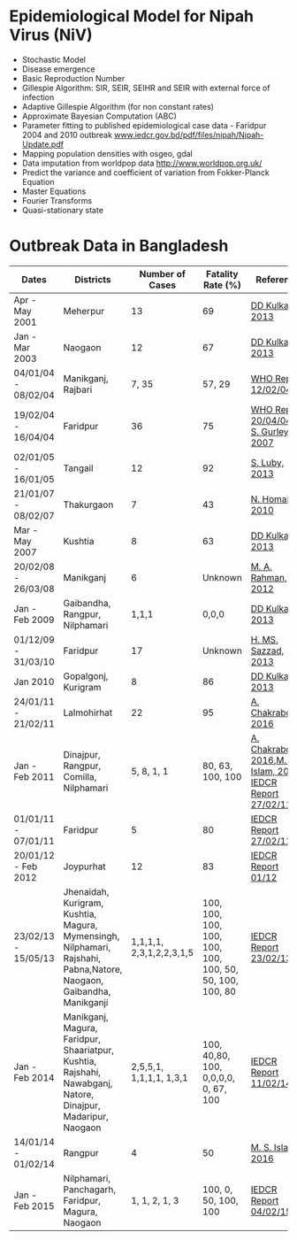 # Epidemiological Model for Nipah Virus (NiV) 

- Stochastic Model 
- Disease emergence
- Basic Reproduction Number
- Gillespie Algorithm: SIR, SEIR, SEIHR and SEIR with external force of infection
- Adaptive Gillespie Algorithm (for non constant rates)
- Approximate Bayesian Computation (ABC)
- Parameter fitting to published epidemiological case data - Faridpur 2004 and 2010 outbreak www.iedcr.gov.bd/pdf/files/nipah/Nipah-Update.pdf
- Mapping population densities with osgeo, gdal
- Data imputation from worldpop data http://www.worldpop.org.uk/ 
- Predict the variance and coefficient of variation from Fokker-Planck Equation
- Master Equations 
- Fourier Transforms 
- Quasi-stationary state

# Outbreak Data in Bangladesh

| Dates | Districts | Number of Cases | Fatality Rate (%) | Reference|
| ------------ | -------- |-------| ------------ | -------- |
| Apr - May 2001 | Meherpur | 13 | 69 | [DD Kulkarni, 2013](https://www.ncbi.nlm.nih.gov/pmc/articles/PMC3832692/pdf/13337_2013_Article_171.pdf) |
|Jan - Mar 2003 | Naogaon | 12 | 67 | [DD Kulkarni, 2013](https://www.ncbi.nlm.nih.gov/pmc/articles/PMC3832692/pdf/13337_2013_Article_171.pdf) |
|04/01/04 - 08/02/04 | Manikganj, Rajbari | 7, 35 | 57, 29 | [WHO Report 12/02/04](https://www.who.int/csr/don/2004_02_12/en/)|
|19/02/04 - 16/04/04 | Faridpur | 36 | 75 | [WHO Report 20/04/04](https://www.who.int/csr/don/2004_04_20/en/),[E. S. Gurley, 2007](https://www.ncbi.nlm.nih.gov/pmc/articles/PMC2878219/)|
|02/01/05 - 16/01/05 | Tangail | 12 | 92 | [S. Luby, 2013](https://www.college-de-france.fr/media/philippe-sansonetti/UPL5966270986440617893_10____luby.pdf) |
|21/01/07 - 08/02/07 | Thakurgaon | 7 | 43| [N. Homaira, 2010](https://www.cambridge.org/core/services/aop-cambridge-core/content/view/7C468D7713F68FD41E7706B9AB0AA034/S0950268810000695a.pdf/nipah_virus_outbreak_with_persontoperson_transmission_in_a_district_of_bangladesh_2007.pdf)|
|Mar - May 2007 | Kushtia | 8 | 63 | [DD Kulkarni, 2013](https://www.ncbi.nlm.nih.gov/pmc/articles/PMC3832692/pdf/13337_2013_Article_171.pdf)|
|20/02/08 - 26/03/08 | Manikganj | 6 | Unknown | [M. A. Rahman, 2012](https://www.liebertpub.com/doi/full/10.1089/vbz.2011.0656) |
|Jan - Feb 2009 | Gaibandha, Rangpur, Nilphamari | 1,1,1 | 0,0,0 | [DD Kulkarni, 2013](https://www.ncbi.nlm.nih.gov/pmc/articles/PMC3832692/pdf/13337_2013_Article_171.pdf) |
|01/12/09 - 31/03/10 | Faridpur | 17 | Unknown | [H. MS. Sazzad, 2013](https://wwwnc.cdc.gov/eid/article/19/2/12-0971_article) | 
|Jan 2010 | Gopalgonj, Kurigram | 8 | 86 | [DD Kulkarni, 2013](https://www.ncbi.nlm.nih.gov/pmc/articles/PMC3832692/pdf/13337_2013_Article_171.pdf)|
|24/01/11 - 21/02/11 | Lalmohirhat | 22 | 95 | [A. Chakraborty, 2016](https://www.ncbi.nlm.nih.gov/pmc/articles/PMC4675679/) |
|Jan - Feb 2011 | Dinajpur, Rangpur, Comilla, Nilphamari | 5, 8, 1, 1 | 80, 63, 100, 100 | [A. Chakraborty, 2016](https://www.ncbi.nlm.nih.gov/pmc/articles/PMC4675679/),[M. S. Islam, 2016](https://wwwnc.cdc.gov/eid/article/22/4/15-1747_article), [IEDCR Report 27/02/11](https://www.iedcr.gov.bd/pdf/files/nipah/Nipah-Update.pdf) |
|01/01/11 - 07/01/11 | Faridpur | 5 | 80 |  [IEDCR Report 27/02/11](https://www.iedcr.gov.bd/pdf/files/nipah/Nipah-Update.pdf)  |
|20/01/12 - Feb 2012 | Joypurhat | 12 | 83 | [IEDCR Report 01/12](https://www.iedcr.gov.bd/index.php/outbreak-at-joypurhat) |
|23/02/13 - 15/05/13 | Jhenaidah, Kurigram, Kushtia, Magura, Mymensingh, Nilphamari, Rajshahi, Pabna,Natore, Naogaon, Gaibandha, Manikganji |  1,1,1,1, 2,3,1,2,2,3,1,5 | 100, 100, 100, 100, 100, 100, 100, 50, 50, 100, 100, 80  | [IEDCR Report 23/02/13](https://iedcr.gov.bd/index.php/component/content/article/11/112-23-rd-february-2013-nipah-outbreak) |
|Jan - Feb 2014 | Manikganj, Magura, Faridpur, Shaariatpur, Kushtia, Rajshahi, Nawabganj, Natore, Dinajpur, Madaripur, Naogaon | 2,5,5,1, 1,1,1,1, 1,3,1 |100, 40,80, 100, 0,0,0,0, 0, 67, 100 | [IEDCR Report 11/02/14](https://iedcr.gov.bd/index.php?option=com_content&view=article&id=106) |
|14/01/14 - 01/02/14 | Rangpur | 4 | 50 | [M. S. Islam, 2016](https://wwwnc.cdc.gov/eid/article/22/4/15-1747_article) |
|Jan - Feb 2015 | Nilphamari, Panchagarh, Faridpur, Magura, Naogaon |1, 1, 2, 1, 3 | 100, 0, 50, 100, 100| [IEDCR Report 04/02/15](https://www.iedcr.gov.bd/pdf/files/nipah/Nipah%20Infection%20in%202015_Website%20update%20Feb%204%202015_for%20website.pdf) |
